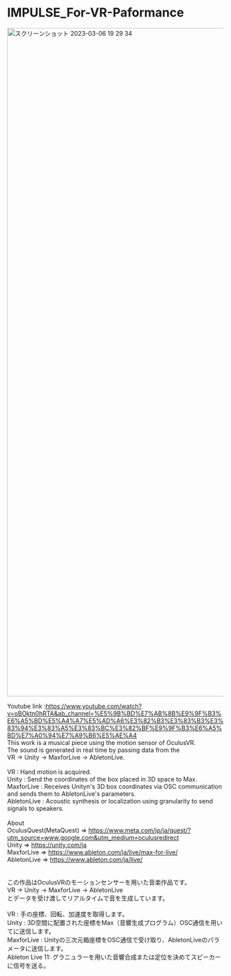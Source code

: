 # IMPULSE_For-VR-Paformance

<img width="1556" alt="スクリーンショット 2023-03-06 19 29 34" src="https://user-images.githubusercontent.com/89235127/223085441-72304af6-33e6-4030-9129-854e81f59cbf.png">

Youtube link  :https://www.youtube.com/watch?v=oBOktn0hRTA&ab_channel=%E5%9B%BD%E7%AB%8B%E9%9F%B3%E6%A5%BD%E5%A4%A7%E5%AD%A6%E3%82%B3%E3%83%B3%E3%83%94%E3%83%A5%E3%83%BC%E3%82%BF%E9%9F%B3%E6%A5%BD%E7%A0%94%E7%A9%B6%E5%AE%A4
<br>
This work is a musical piece using the motion sensor of OculusVR.<br>
The sound is generated in real time by passing data from the <br>
VR -> Unity -> MaxforLive -> AbletonLive.<br>
<br>
VR          : Hand motion is acquired.<br>
Unity       : Send the coordinates of the box placed in 3D space to Max.<br>
MaxforLive  : Receives Unityn's 3D box coordinates via OSC communication and sends them to AbletonLive's parameters.<br>
AbletonLive : Acoustic synthesis or localization using granularity to send signals to speakers.<br>
<br>
About<br>
OculusQuest(MetaQuest) => https://www.meta.com/jp/ja/quest/?utm_source=www.google.com&utm_medium=oculusredirect<br>
Unity => https://unity.com/ja<br>
MaxforLive => https://www.ableton.com/ja/live/max-for-live/<br>
AbletonLive => https://www.ableton.com/ja/live/<br>
<br>
<br>
この作品はOculusVRのモーションセンサーを用いた音楽作品です。<br>
VR -> Unity -> MaxforLive -> AbletonLive<br>
とデータを受け渡してリアルタイムで音を生成しています。<br>
<br>
VR : 手の座標、回転、加速度を取得します。<br>
Unity : 3D空間に配置された座標をMax（音響生成プログラム）OSC通信を用いてに送信します。<br>
MaxforLive : Unityの三次元箱座標をOSC通信で受け取り、AbletonLiveのパラメータに送信します。<br>
Ableton Live 11: グラニュラーを用いた音響合成または定位を決めてスピーカーに信号を送る。<br>

